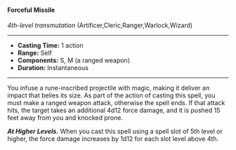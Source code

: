 #### Forceful Missile
*4th-level transmutation* (Artificer,Cleric,Ranger,Warlock,Wizard)
___
- **Casting Time:** 1 action
- **Range:** Self
- **Components:** S, M (a ranged weapon)
- **Duration:** Instantaneous
---
You infuse a rune-inscribed projectile with magic,
making it deliver an impact that belies its size. As
part of the action of casting this spell, you must
make a ranged weapon attack, otherwise the spell
ends. If that attack hits, the target takes an
additional 4d12 force damage, and it is pushed 15
feet away from you and knocked prone.

***At Higher Levels.***  When you cast this spell using
a spell slot of 5th level or higher, the force damage
increases by 1d12 for each slot level above 4th.
